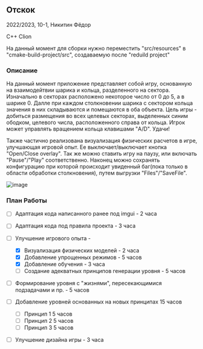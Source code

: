 ## Отскок
2022/2023, 10-1, Никитин Фёдор

С++ Clion

На данный момент для сборки нужно переместить "src/resources" в "cmake-build-project/src", создаваемую после "reduild project"

### Описание

На данный момент приложение представляет собой игру, основанную на взаимодейтвии шарика и кольца, разделенного на сектора. Изначально в секторах расположено некоторое число от 0 до 5, а в шарике 0. Далле при каждом столкновении шарика с сектором кольца значения в них складываются и помещаются в оба объекта. Цель игры - добиться размещения во всех целевых секторах, выделенных синим ободком, целевого числа, расположенного справа от кольца. Игрок может управлять вращением кольца клавишами "A/D". Удачи!

Также частично реализована визуализация физических расчетов в игре, улучшающая игровой опыт. Ее выключает/выключает кнопка "Open/Close overlay". Так же можно ставить игру на паузу, или включать "Pause"/"Play" соответственно. Наконец можно сохранять конфигурацию при которой происходит увиденный баг(пока только в области обработки столкновения), путем выгрузки "Files"/"SaveFile".

![image](https://user-images.githubusercontent.com/113089910/202012908-ae003299-9da4-4043-9ac1-63e1d3c233eb.png)

### План Работы

- [ ] Адаптация кода написанного ранее под imgui - 2 часа
- [ ] Адаптация кода под правила проекта - 3 часа
- [ ] Улучшение игрового опыта - 
  * [x] Визуализация физических моделей - 2 часа 
  * [x] Добавление упрощенных режимов - 5 часов
  * [x] Добавление обучения - 3 часа
  * [ ] Создание адекватных принципов генерации уровня - 5 часов
- [ ] Формирование уровня с "жизнями", пересекающимися подзадачами и пр. -  5 часов
- [ ] Добавление уровней основанных на новых принципах 15 часов
  * [ ] Принцип 1 5 часов
  * [ ] Принцип 2 5 часов
  * [ ] Принцип 3 5 часов
- [ ] Улучшение дизайна игры - 3 часа

